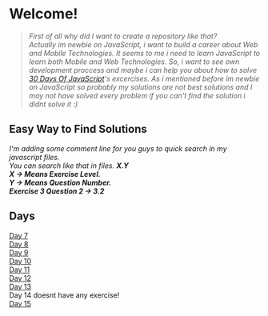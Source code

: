# Welcome!
>*First of all why did I want to create a repository like that?\
Actually im newbie on JavaScript, i want to build a career about Web and Mobile Technologies. It seems to me i need to learn JavaScript to learn both Mobile and Web Technologies.
So, i want to see own development proccess and maybe i can help you about how to solve  [30 Days Of JavaScript](https://github.com/Asabeneh/30-Days-Of-JavaScript/)'s excercises. As i mentioned before im newbie on JavaScript so probably my solutions are not best solutions and I may not have solved every problem if you can't find the solution i didnt solve it :)*

## Easy Way to Find Solutions 
*I'm adding some comment line for you guys to quick search in my javascript files.\
You can search like that in files. **X.Y**\
**X -> Means Exercise Level.**\
**Y -> Means Question Number.**\
**Exercise 3 Question 2 -> 3.2***

## Days
[Day 7](https://github.com/omurcankaya/30Days-Of-JavaScript-Solutions/tree/main/Day-07/day7.js)\
[Day 8](https://github.com/omurcankaya/30Days-Of-JavaScript-Solutions/blob/main/Day-08/day8.js)\
[Day 9](https://github.com/omurcankaya/30Days-Of-JavaScript-Solutions/blob/main/Day-09/day9.js)\
[Day 10](https://github.com/omurcankaya/30Days-Of-JavaScript-Solutions/blob/main/Day-10/day10.js)\
[Day 11](https://github.com/omurcankaya/30Days-Of-JavaScript-Solutions/blob/main/Day-11/day11.js)\
[Day 12](https://github.com/omurcankaya/30Days-Of-JavaScript-Solutions/blob/main/Day-12/day12.js)\
[Day 13](https://github.com/omurcankaya/30Days-Of-JavaScript-Solutions/blob/main/Day-13/day13.js)\
Day 14 doesnt have any exercise!\
[Day 15](https://github.com/omurcankaya/30Days-Of-JavaScript-Solutions/blob/main/Day-15/day15.js)